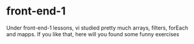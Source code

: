 # front-end-1

Under front-end-1 lessons, vi studied pretty much arrays, filters, forEach and mapps. If you like that, here will you found some funny exercises
